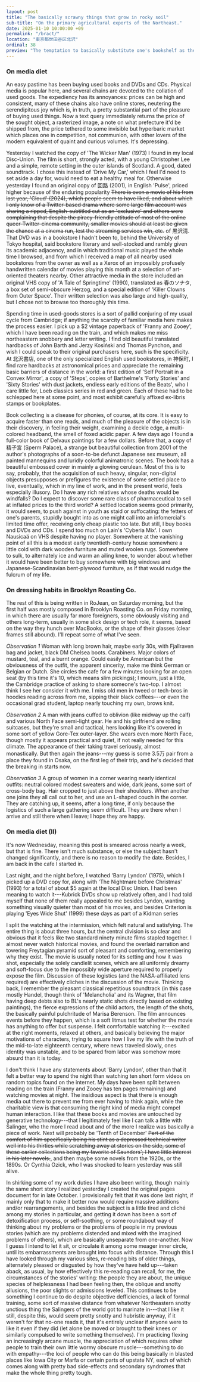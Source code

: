 ```yaml
---
layout: post
title: "The basically scrawny things that grow in rocky soil"
sub-title: "On the primary agricultural exports of the Northeast."
date: 2025-01-10 10:00:00 +09
permalink: "/bract/"
location: "東京都世田谷区北沢"
ordinal: 38
preview: "The temptation to basically substitute one's bookshelf as they kind of person they are, which makes the whole thing easier, as everything on it can be bought and arranged."
---
```


### On media diet

An easy pastime has been buying used books and DVDs and CDs. Physical media is popular here, and several chains are devoted to the collation of used goods. The expediency has its annoyances: prices can be high and consistent, many of these chains also have online stores, neutering the serendipitous joy which is, in truth, a pretty substantial part of the pleasure of buying used things. Now a text query immediately returns the price of the sought object, a rasterized image, a note on what prefecture it'd be shipped from, the price tethered to some invisible but hyperbaric market which places one in competition, not communion, with other lovers of the modern equivalent of quaint and curious volumes. It's depressing.

Yesterday I watched the copy of 'The Wicker Man' (1973) I found in my local Disc-Union. The film is short, strongly acted, with a young Christopher Lee and a simple, remote setting in the outer islands of Scotland. A good, dated soundtrack. I chose this instead of 'Drive My Car,' which I feel I'd need to set aside a day for, would need to eat a healthy meal for. Otherwise yesterday I found an original copy of 回路 (2001), in English 'Pulse', priced higher because of the enduring popularity ~~There is even a movie of his from last year, 'Cloud' (2024), which people seem to have liked, and about which I only know of a Twitter-based drama where some large film account was sharing a ripped, English-subtitled cut as an 'exclusive' and others were complaining that despite the piracy-friendly attitude of most of the online queer-Twitter-cinema community, smaller movies should at least be given the chance at a cinema run, lest the streaming services win, etc.~~ of 黒沢清. That DVD was in a bookstore I hadn't been to, behind the University of Tokyo hospital, said bookstore literary and well-stocked and rambly given its academic adjacency, and in which traditional music played the whole time I browsed, and from which I received a map of all nearby used bookstores from the owner as well as a Xerox of an impossibly profusely handwritten calendar of movies playing this month at a selection of art-oriented theaters nearby. Other attractive media in the store included an original VHS copy of 'A Tale of Springtime' (1990), translated as 春のソナタ, a box set of semi-obscure Herzog, and a special edition of 'Killer Clowns from Outer Space'. Their written selection was also large and high-quality, but I chose not to browse too thoroughly this time.

Spending time in used-goods stores is a sort of pallid conjuring of my usual cycle from Cambridge; if anything the scarcity of familiar media here makes the process easier. I pick up a $2 vintage paperback of 'Franny and Zooey', which I have been reading on the train, and which makes me miss northeastern snobbery and letter writing. I find old beautiful translated hardbacks of John Barth and Jerzy Kosiński and Thomas Pynchon, and wish I could speak to their original purchasers here, such is the specificity. At 北沢書店, one of the only specialized English used bookstores, in 神保町, I find rare hardbacks at astronomical prices and appreciate the remaining basic barriers of distance in the world: a first edition of 'Self Portrait in a Convex Mirror', a copy of 'Steps', copies of Barthelme's 'Forty Stories' and 'Sixty Stories' with dust jackets, endless early editions of the Beats', who I care little for, Loeb classics series in red and green. Each of these had to be schlepped here at some point, and most exhibit carefully affixed ex-libris stamps or bookplates.

Book collecting is a disease for phonies, of course, at its core. It is easy to acquire faster than one reads, and much of the pleasure of the objects is in their discovery, in feeling their weight, examining a deckle edge, a multi-colored headband, the smell of foxed acidic paper. A few days ago I found a full-color book of Delvaux paintings for a few dollars. Before that, a copy of 精子宮 (Sperm Palace), a strange but beautiful collection from 2001 of the author's photographs of a soon-to-be defunct Japanese sex museum, all painted mannequins and luridly colorful animatronic scenes. The book has a beautiful embossed cover in mainly a glowing cerulean. Most of this is to say, probably, that the acquisition of such heavy, singular, non-digital objects presupposes or prefigures the existence of some settled place to live, eventually, which in my line of work, and in the present world, feels especially illusory. Do I have any rich relatives whose deaths would be windfalls? Do I expect to discover some rare class of pharmaceutical to sell at inflated prices to the third world? A settled location seems good primarily, it would seem, to push against in youth as staid or suffocating: the fetters of one's parents, stupidly bought into as one might call into an infomercial's limited time offer, receiving only cheap plastic too late. But still, I buy books and DVDs and CDs. I spend too much on Lain's 'Cyberia Mix'. I own Nausicaä on VHS despite having no player. Somewhere at the vanishing point of all this is a modest early twentieth-century house somewhere a little cold with dark wooden furniture and muted woolen rugs. Somewhere to sulk, to alternately ice and warm an ailing knee, to wonder about whether it would have been better to buy somewhere with big windows and Japanese-Scandinavian bent-plywood furniture, as if that would nudge the fulcrum of my life.

### On dressing habits in Brooklyn Roasting Co.

The rest of this is being written in RoJean, on Saturday morning, but the first half was mostly composed in Brooklyn Roasting Co. on Friday morning, in which there are usually far more foreigners, some obviously visiting and others long-term, usually in some slick design or tech role, it seems, based on the way they hunch over MacBooks, or the shape of their glasses (clear frames still abound). I'll repeat some of what I've seen.

*Observation 1* Woman with long brown hair, maybe early 30s, with Fjallraven bag and jacket, black DM Chelsea boots. Carabiners. Major colors of mustard, teal, and a burnt orange. Could easily be American but the obviousness of the outfit, the apparent sincerity, make me think German or Belgian or Dutch. She circles the cafe for a few minutes looking for an open seat (by this time it's 10, which means slim pickings); I mourn, just a little, the Cambridge practice of asking to share someone's two-top. I almost think I see her consider it with me. I miss old men in tweed or tech-bros in hoodies reading across from me, sipping their black coffees---or even the occasional grad student, laptop nearly touching my own, brows knit.

*Observation 2* A man with jeans cuffed to oblivion (like midway up the calf) and various North Face semi-light gear. He and his girlfriend are rolling suitcases, but they're small and tactical, hers looking like it's covered in some sort of yellow Gore-Tex outer-layer. She wears even more North Face, though mostly it appears practical and quiet, if not really needed for this climate. The appearance of their taking travel seriously, almost monastically. But then again the jeans---my guess is some 3.5万 pair from a place they found in Osaka, on the first leg of their trip, and he's decided that the breaking in starts now.

*Observation 3* A group of women in a corner wearing nearly identical outfits: neutral colored modest sweaters and wide, dark jeans, some sort of cross-body bag. Hair cropped to just above their shoulders. When another one joins they all call out to her, and use an L-shaped couch in the corner. They are catching up, it seems, after a long time, if only because the logistics of such a large gathering seem difficult. They are there when I arrive and still there when I leave; I hope they are happy.

### On media diet (II)

It's now Wednesday, meaning this post is smeared across nearly a week, but that is fine. There isn't much substance, or else the subject hasn't changed significantly, and there is no reason to modify the date. Besides, I am back in the cafe I started in.

Last night, and the night before, I watched 'Barry Lyndon' (1975), which I picked up a DVD copy for, along with 'The Nightmare before Christmas' (1993) for a total of about $5 again at the local Disc Union. I had been meaning to watch it---Kubrick DVDs show up relatively often, and I had told myself that none of them really appealed to me besides Lyndon, wanting something visually quieter than most of his movies, and besides Criterion is playing 'Eyes Wide Shut' (1999) these days as part of a Kidman series

I split the watching at the intermission, which felt natural and satisfying. The entire thing is about three hours, but the central division is so clear and obvious that it feels like two standard ninety minute films stapled together. I almost never watch historical movies, and found the overlaid narration and towering Freytagian pyramid sort of pleasant and comforting, remembering why they exist. The movie is usually noted for its setting and how it was shot, especially the solely candlelit scenes, which are all uniformly dreamy and soft-focus due to the impossibly wide aperture required to properly expose the film. Discussion of these logistics (and the NASA-affiliated lens required) are effectively cliches in the discussion of the movie. Thinking back, I remember the pleasant classical repetitious soundtrack (in this case mostly Handel, though think of 'Melancholia' and its Wagner, that film having deep debts also to BL's nearly static shots directly based on existing paintings), the fierce expressions of the child actors, the length of the shots, the basically painful pulchritude of Marisa Berenson. The film announces events before they happen, which is a soft litmus test for whether the movie has anything to offer but suspense. I felt comfortable watching it---excited at the right moments, relaxed at others, and basically believing the major motivations of characters, trying to square how I live my life with the truth of the mid-to-late eighteenth century, where news traveled slowly, ones identity was unstable, and to be spared from labor was somehow more absurd than it is today.

I don't think I have any statements about 'Barry Lyndon', other than that it felt a better way to spend the night than watching ten short form videos on random topics found on the internet. My days have been split between reading on the train (Franny and Zooey has ten pages remaining) and watching movies at night. The insidious aspect is that there is enough media out there to prevent me from ever having to think again, while the charitable view is that consuming the right kind of media might compel human interaction. I like that these books and movies are untouched by generative technology---that I legitimately feel like I can talk a little with Salinger, who the more I read about and of the more I realize was basically a piece of work. Next will probably be 'Tenth of December' ~~Part of the comfort of him specifically being his stint as a depressed technical writer well into his thirties while scratching away at stories on the side, some of these earlier collections being my favorite of Saunders'; I have little interest in his later novels.~~, and then maybe some novels from the 1920s, or the 1890s. Or Cynthia Ozick, who I was shocked to learn yesterday was still alive.

In shirking some of my work duties I have also been writing, though mainly the same short story I realized yesterday I created the original pages document for in late October. I provisionally felt that it was done last night, if mainly only that to make it better now would require massive additions and/or rearrangements, and besides the subject is a little tired and cliché among my stories in particular, and getting it down has been a sort of detoxification process, or self-soothing, or some roundabout way of thinking about my problems or the problems of people in my previous stories (which are my problems distended and mixed with the imagined problems of others), which are basically unseparate from one-another. Now I guess I intend to let it sit, or circulate it among some meager inner circle, until its embarrassments are brought into focus with distance. Through this I have looked through my various sites, re-reading bits of older things, alternately pleased or disgusted by how they've have held up---taken aback, as usual, by how effectively this re-reading can recall, for me, the circumstances of the stories' writing: the people they are about, the unique species of helplessness I had been feeling then, the oblique and snotty allusions, the poor slights or admissions leveled. This continues to be something I continue to do despite objective defficiencies, a lack of formal training, some sort of massive distance from whatever Northeastern snotty unctious thing the Salingers of the world got to marinate in---that I like it still, despite this, would seem pretty snotty and hubristic anyway, if it weren't for that no-one reads it, that it's entirely unclear if anyone were to like it even if they did (let alone be moved or brought to their knees or similarly compulsed to write something themselves). I'm practicing flexing an increasingly arcane muscle, the appreciation of which requires other people to train their own little wormy obscure muscle---something to do with empathy---the loci of people who can do this being basically in blasted places like Iowa City or Marfa or certain parts of upstate NY, each of which comes along with pretty bad side-effects and secondary syndromes that make the whole thing pretty tough.
